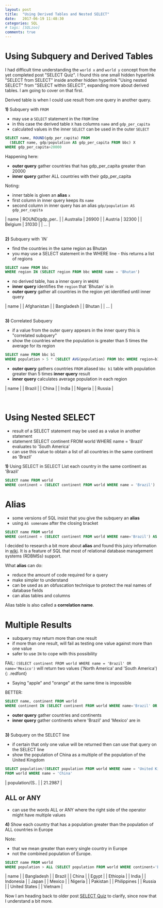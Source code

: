 ```yaml
---
layout: post
title:  "Using Derived Tables and Nested SELECT"
date:   2017-06-19 11:48:30
categories: SQL
# tags: [SQLzoo]
comments: true
---
```


# Using Subquery and Derived Tables

I had difficult time understanding the `world x` and `world y` concept from the yet completed post "SELECT Quiz". I found this one small hidden hyperlink "SELECT from SELECT" inside another hidden hyperlink "Using nested SELECT" from "SELECT within SELECT", expanding more about derived tables. I am going to cover on that first.

Derived table is when I could use result from one query in another query.

<strong>1)</strong> Subquery with `FROM`

- may use a `SELECT` statement in the `FROM` line
- in this case the derived table `X` has columns `name` and `gdp_per_capita`
- calculated values in the inner `SELECT` can be used in the outer `SELECT`

```sql
SELECT name, ROUND(gdp_per_capita) FROM
  (SELECT name, gdp/population AS gdp_per_capita FROM bbc) X
WHERE gdp_per_capita>20000
```

Happening here:

- <strong>outer query</strong> gather countries that has gdp_per_capita greater than 20000
- <strong>inner query</strong> gather ALL countries with their gdp_per_capita

Noting:

- inner table is given an <strong>alias</strong> `x`
- first column in inner query keeps its `name`
- second column in inner query has an alias `gdp/population AS gdp_per_capita`

| name | ROUND(gdp_per.. |
| Australia | 26900 |
| Austria | 32300 |
| Belgium | 31030 |
| ... |

<br>
<strong>2)</strong> Subquery with `IN`

- find the countries in the same region as Bhutan <br>
- you may use a SELECT statement in the WHERE line - this returns a list of regions

```sql
SELECT name FROM bbc
WHERE region IN (SELECT region FROM bbc WHERE name = 'Bhutan')
```

- no derived table, has a inner query in `WHERE`
- <strong>inner query</strong> identifies the `region` that 'Bhutan' is in
- <strong>outer query</strong> gather all countries in the region yet identified until inner query

| name |
| Afghanistan |
| Bangladesh |
| Bhutan |
| ... |

<br>
<strong>3)</strong> Correlated Subquery

- if a value from the outer query appears in the inner query this is "correlated subquery"
- show the countries where the population is greater than 5 times the average for its region

```sql
SELECT name FROM bbc b1
WHERE population > 5 * (SELECT AVG(population) FROM bbc WHERE region=b1.region)
```

- <strong>outer query</strong> gathers countries `FROM` aliased `bbc b1` table with population greater than 5 times <strong>inner query</strong> result
- <strong>inner query</strong> calculates average population in each region


| name |
| Brazil |
| China |
| India |
| Nigeria |
| Russia |

<br>

# Using Nested SELECT

- result of a SELECT statement may be used as a value in another statement
- statement SELECT continent FROM world WHERE name = 'Brazil' evaluates to 'South America'
- can use this value to obtain a list of all countries in the same continent as 'Brazil'

<strong>1)</strong> Using SELECT in SELECT
List each country in the same continent as 'Brazil'

```sql
SELECT name FROM world
WHERE continent = (SELECT continent FROM world WHERE name = 'Brazil')
```

# Alias

- some versions of SQL insist that you give the subquery an <strong>alias</strong>
- using `AS somename` after the closing bracket

```sql
SELECT name FROM world
WHERE continent = (SELECT continent FROM world WHERE name='Brazil') AS brazil_continent
```

I decided to research a bit more about <strong>alias</strong> and found this juicy information in [wiki][wiki]. It is a feature of SQL that most of relational database management systems (RDBMSs) support.

What <strong>alias</strong> can do:

- reduce the amount of code required for a query
- make simpler to understand
- can be used as an obfuscation technique to protect the real names of database fields
- can alias tables and columns

Alias table is also called a <strong>correlation name</strong>.

# Multiple Results

- subquery may return more than one result
- if more than one result, will fail as testing one value against more than one value
- safer to use `IN` to cope with this possibility

FAIL: `(SELECT continent FROM world WHERE name = 'Brazil' OR name='Mexico')` will return two values ('North America' and 'South America')
{: .redfont}

- Saying "apple" and "orange" at the same time is impossible

BETTER:

```sql
SELECT name, continent FROM world
WHERE continent IN (SELECT continent FROM world WHERE name='Brazil' OR name='Mexico')
```

- <strong>outer query</strong> gather countries and continents
- <strong>inner query</strong> gather continents where 'Brazil' and 'Mexico' are in

<br>
<strong>3)</strong> Subquery on the SELECT line

- if certain that only one value will be returned then can use that query on the SELECT line
- show the population of China as a multiple of the population of the United Kingdom

```sql
SELECT population/(SELECT population FROM world WHERE name = 'United Kingdom')
FROM world WHERE name = 'China'
```

| population/(S.. |
| 21.2987 |


## ALL or ANY

- can use the words ALL or ANY where the right side of the operator might have multiple values

<strong>4)</strong> Show each country that has a population greater than the population of ALL countries in Europe

Note:

- that we mean greater than every single country in Europe
- not the combined population of Europe.

```sql
SELECT name FROM world
WHERE population > ALL (SELECT population FROM world WHERE continent='Europe')
```

| name |
| Bangladesh |
| Brazil |
| China |
| Egypt |
| Ethiopia |
| India |
| Indonesia |
| Japan |
| Mexico |
| Nigeria |
| Pakistan |
| Philippines |
| Russia |
| United States |
| Vietnam |

Now I am heading back to older post [SELECT Quiz][SELECT Quiz] to clarify, since now that I understand a bit more.

[wiki]: https://en.wikipedia.org/wiki/Alias_(SQL)
[SELECT Quiz]: https://ngarciaiii.github.io/sql/2017/06/13/SELECT-Quiz/

